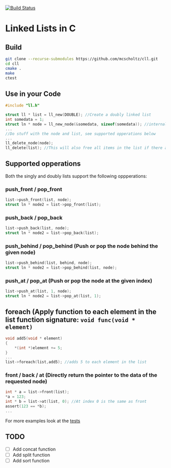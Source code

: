 [![Build Status](https://travis-ci.org/mcscholtz/cll.svg?branch=master)](https://travis-ci.org/mcscholtz/cll)
# Linked Lists in C
## Build
```bash
git clone --recurse-submodules https://github.com/mcscholtz/cll.git
cd cll
cmake .
make
ctest
```
## Use in your Code
```c
#include "ll.h"

struct ll * list = ll_new(DOUBLE); //Create a doubly linked list
int somedata = 1;
struct ln * node = ll_new_node(&somedata, sizeof(somedata)); //internally copy data from somedata
...
//Do stuff with the node and list, see supported opperations below
...
ll_delete_node(node);
ll_delete(list); //This will also free all items in the list if there are any left
```
## Supported opperations
Both the singly and doubly lists support the following oppperations:
### push_front / pop_front
```c
list->push_front(list, node);
struct ln * node2 = list->pop_front(list);
```
### push_back / pop_back
```c
list->push_back(list, node);
struct ln * node2 = list->pop_back(list);
```
### push_behind / pop_behind (Push or pop the node behind the given node)
```c
list->push_behind(list, behind, node);
struct ln * node2 = list->pop_behind(list, node);
```
### push_at / pop_at (Push or pop the node at the given index)
```c
list->push_at(list, 1, node);
struct ln * node2 = list->pop_at(list, 1);
```
## foreach (Apply function to each element in the list function signature: `void func(void * element)`
```c
void add5(void * element)
{
    *(int *)element += 5;
}
...
list->foreach(list,add5); //adds 5 to each element in the list
```
### front / back / at (Directly return the pointer to the data of the requested node)
```c
int * a = list->front(list);
*a = 123;
int * b = list->at(list, 0); //At index 0 is the same as front
assert(123 == *b);
...

```
For more examples look at the [tests](https://github.com/mcscholtz/cll/blob/master/tests/)
## TODO
- [ ] Add concat function
- [ ] Add split function
- [ ] Add sort function

